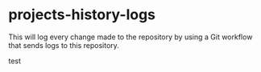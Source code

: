 # projects-history-logs
This will log every change made to the repository by using a Git workflow that sends logs to this repository.

test
